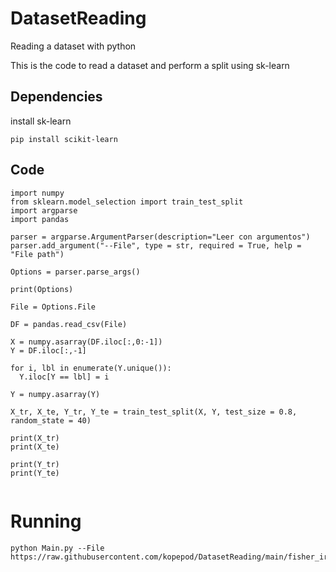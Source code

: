 # DatasetReading
Reading a dataset with python

This is the code to read a dataset and perform a split using sk-learn

## Dependencies

install sk-learn
```
pip install scikit-learn
```

## Code
```
import numpy
from sklearn.model_selection import train_test_split
import argparse
import pandas

parser = argparse.ArgumentParser(description="Leer con argumentos")
parser.add_argument("--File", type = str, required = True, help = "File path")

Options = parser.parse_args()

print(Options)

File = Options.File

DF = pandas.read_csv(File)

X = numpy.asarray(DF.iloc[:,0:-1])
Y = DF.iloc[:,-1]

for i, lbl in enumerate(Y.unique()):
  Y.iloc[Y == lbl] = i

Y = numpy.asarray(Y)

X_tr, X_te, Y_tr, Y_te = train_test_split(X, Y, test_size = 0.8, random_state = 40)

print(X_tr)
print(X_te)

print(Y_tr)
print(Y_te)


```
# Running
```
python Main.py --File https://raw.githubusercontent.com/kopepod/DatasetReading/main/fisher_iris.csv
```


